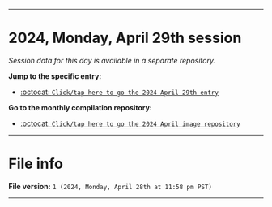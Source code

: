 
***

# 2024, Monday, April 29th session

_Session data for this day is available in a separate repository._

**Jump to the specific entry:**

- [:octocat: `Click/tap here to go the 2024 April 29th entry`](https://github.com/seanpm2001/SeansLifeArchive_Images_MotorWorld_CarFactory_Y2024_V4/tree/SeansLifeArchive_Images_MotorWorld_CarFactory_Y2024_V4_Main-dev/04_April/29/)

**Go to the monthly compilation repository:**

- [:octocat: `Click/tap here to go the 2024 April image repository`](https://github.com/seanpm2001/SeansLifeArchive_Images_MotorWorld_CarFactory_Y2024_V4/)

***

# File info

**File version:** `1 (2024, Monday, April 28th at 11:58 pm PST)`

***
